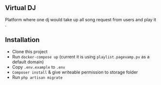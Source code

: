 ## Virtual DJ

Platform where one dj would take up all song request from users and play it .

## Installation
* Clone this project
* Run `docker-compose up` (current it is using `playlist.pagevamp.pv` as a default domain)
* Copy `.env.example` to `.env`
* `Composer install` & give writeable permission to storage folder
* Run `php artisan migrate`

